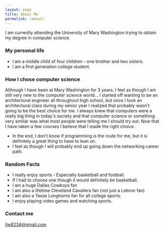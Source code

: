 ```yaml
---
layout: page
title: About Me
permalink: /about/
---
```


I am currently attending the University of Mary Washington trying to obtain my degree in computer science. 

### My personal life

* I am a middle child of four children - one brother and two sisters.
* I am a first generation college student.

### How I chose computer science

Although I have been at Mary Washington for 3 years, I feel as though I am still very new to the computer science world... 
I started off wanting to be an architectural engineer all throughout high school, but once I took an architectural class during my senior year I realized that probably wasn't going to be the best choice for me.
I always knew that computers were a really big thing in today's society and that computer science or something very similar was what most
people were telling me I should try out. Now that I have taken a few courses I believe that I made the right choice.

* In the end, I don't know if programming is the route for me, but it is definitely a great thing to have to lean on.
* I feel as though I will probably end up going down the networking career path.

### Random Facts

* I really enjoy sports - Especially basketball and football. 
* If I had to choose one though it would definitely be basketball.
* I am a huge Dallas Cowboys fan
* I am also a lifetime Cleveland Cavaliers fan (not just a Lebron fan)
* I am also a Texas Longhorns fan for all college sports.
* I enjoy playing video games and watching sports.

### Contact me

[jlw8234@gmail.com](mailto:jlw8234@gmail.com)